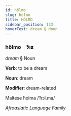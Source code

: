 ```yaml
---
id: hölmo
slug: hölmo
title: HÖLMO
sidebar_position: 133
hoverText: dream § Noun
---
```


### hölmo&emsp;<span kind="abugida">ɂ͊ıƶ</span>

*dream* **§** Noun

**Verb**: to be a dream

**Noun**: dream

**Modifier**: dream-related

Maltese ħolma /ˈħɔl.ma/

*Afroasiatic Language Family*